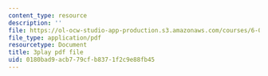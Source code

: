 ```yaml
---
content_type: resource
description: ''
file: https://ol-ocw-studio-app-production.s3.amazonaws.com/courses/6-042j-mathematics-for-computer-science-spring-2015/0180bad9acb779cfb8371f2c9e88fb45_CdhuVhWTSMI.pdf
file_type: application/pdf
resourcetype: Document
title: 3play pdf file
uid: 0180bad9-acb7-79cf-b837-1f2c9e88fb45
---
```

